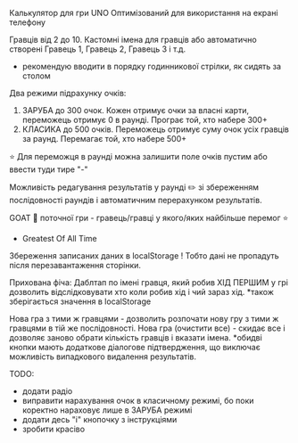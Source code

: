 Калькулятор для гри UNO
Оптимізований для використання на екрані телефону

Гравців від 2 до 10.
Кастомні імена для гравців або автоматично створені Гравець 1,	Гравець 2,	Гравець 3 і т.д.
* рекомендую вводити в порядку годинникової стрілки, як сидять за столом

Два режими підрахунку очків: 
1. ЗАРУБА до 300 очок. Кожен отримує очки за власні карти, переможець отримує 0 в раунді. Програє той, хто набере 300+
2. КЛАСИКА до 500 очків. Переможець отримує суму очок усіх гравців за раунд. Перемагає той, хто набере 500+

⭐ Для переможця в раунді можна залишити поле очків пустим або ввести туди тире "-"

Можливість редагування результатів у раунді ✏️ зі збереженням послідовності раундів і автоматичним перерахунком результатів.

GOAT 🐐 поточної гри - гравець/гравці у якого/яких найбільше перемог ⭐
* Greatest Of All Time

Збереження записаних даних в localStorage ! Тобто дані не пропадуть після перезавантаження сторінки.

Прихована фіча: Даблтап по імені гравця, який робив ХІД ПЕРШИМ у грі дозволить відслідковувати хто коли робив хід і чий зараз хід.
*також зберігається значення в localStorage

Нова гра з тими ж гравцями - дозволить розпочати нову гру з тими ж гравцями в тій же послідовності.
Нова гра (очистити все) - скидає все і дозволяє заново обрати кількість гравців і вказати імена.
*обидві кнопки мають додаткове діалогове підтвердження, що виключає можливість випадкового видалення результатів.


TODO:
- додати радіо
- виправити нарахування очок в класичному режимі, бо поки коректно нараховує лише в ЗАРУБА режимі
- додати десь "і" кнопочку з інструкціями
- зробити красіво
